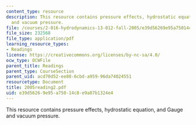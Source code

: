 ```yaml
---
content_type: resource
description: This resource contains pressure effects, hydrostatic equation, and Gauge
  and vacuum pressure.
file: /courses/2-016-hydrodynamics-13-012-fall-2005/e39d56269e95a75014c8e9a87b1324e4_2005reading2.pdf
file_size: 232568
file_type: application/pdf
learning_resource_types:
- Readings
license: https://creativecommons.org/licenses/by-nc-sa/4.0/
ocw_type: OCWFile
parent_title: Readings
parent_type: CourseSection
parent_uid: acd70d52-ee88-6cbd-a959-96da74024551
resourcetype: Document
title: 2005reading2.pdf
uid: e39d5626-9e95-a750-14c8-e9a87b1324e4
---
```

This resource contains pressure effects, hydrostatic equation, and Gauge and vacuum pressure.